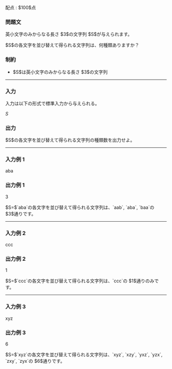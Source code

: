 
<div>

<span>

<span>

<p>
配点 : $100$点
</p>

<div>

<section>

### **問題文**

<p>
英小文字のみからなる長さ $3$の文字列 $S$が与えられます。
</p>

<p>
$S$の各文字を並び替えて得られる文字列は、何種類ありますか？
</p>

</section>

</div>

<div>

<section>

### **制約**

<ul>

<li>
$S$は英小文字のみからなる長さ $3$の文字列
</li>

</ul>

</section>

</div>

---

<div>

<div>

<section>

### **入力**

<p>
入力は以下の形式で標準入力から与えられる。
</p>

<div>

$S$
</div>

</section>

</div>

<div>

<section>

### **出力**

<p>
$S$の各文字を並び替えて得られる文字列の種類数を出力せよ。
</p>

</section>

</div>

</div>

---

<div>

<section>

### **入力例 1**

<div>

aba

</div>

</section>

</div>

<div>

<section>

### **出力例 1**

<div>

3

</div>

<p>
$S=$`aba`の各文字を並び替えて得られる文字列は、`aab`, `aba`, `baa`の $3$通りです。
</p>

</section>

</div>

---

<div>

<section>

### **入力例 2**

<div>

ccc

</div>

</section>

</div>

<div>

<section>

### **出力例 2**

<div>

1

</div>

<p>
$S=$`ccc`の各文字を並び替えて得られる文字列は、`ccc`の $1$通りのみです。
</p>

</section>

</div>

---

<div>

<section>

### **入力例 3**

<div>

xyz

</div>

</section>

</div>

<div>

<section>

### **出力例 3**

<div>

6

</div>

<p>
$S=$`xyz`の各文字を並び替えて得られる文字列は、`xyz`, `xzy`, `yxz`, `yzx`, `zxy`, `zyx`の $6$通りです。
</p>

</section>

</div>

</span>

</span>

</div>
